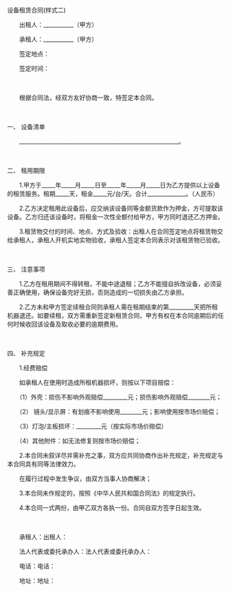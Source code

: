 



设备租赁合同(样式二)



 

　　出租人：___________（甲方）

　　承租人：___________（甲方）

　　签定地点：

　　签定时间：

　　

　　根据合同法，经双方友好协商一致，特签定本合同。

　　

一、
设备清单

　　__________________________________________________________。

　　

二、
租用期限　　

　　1.甲方于_____年_____月_____日至_____年_____月_____日为乙方提供以上设备的租赁服务。租期_____天，租金_____元/台/天。合计______________。（人民币）

　　2.乙方决定租用此设备后，应交纳该设备同等金额货款作为押金，方可提取该设备。乙方归还该设备时，将租金一次性全额付给甲方，甲方同时退还乙方押金。

　　3.租赁物交付的时间、地点、方式及验收：出租人在合同签定地点将租赁物交给承租人，承租人开机实地实物验收，承租人签定本合同表示对该租赁物已验收。

　　

三、
注意事项

　　1.乙方在租用期间不得转租，不能中途退租；乙方不能擅自拆改设备，必须妥善正确使用，确保设备完好无损，否则造成的一切损失由乙方承担。

　　2.乙方未和甲方签定续租合同则承租人需在租期结束的第_________天把所租机器退还。如要续租，双方需重新签定新租赁合同，甲方有权在本合同逾期后的任何时候收回该设备及取收必要的逾期费用。

　　

四、
补充规定　　

　　1.经费赔偿

　　如承租人在使用时造成所租机器损坏，则按以下项目赔偿：

　　（1）外壳：损伤不影响外观赔偿_________元；损伤影响外观赔偿________元；

　　（2） 镜头/显示屏：有划痕不影响使用________元；影响使用按市场价赔偿；

　　（3）灯泡/主板损坏：_________元（按实际市场价赔偿）

　　（4）其他附件：如无法修复则按市场价赔偿；

　　2.本合同未叙详尽并需补充之事，双方应共同协商作出补充规定，补充规定与本合同具有同等法律效力。

　　在履行过程中发生争议，由双方当事人协商解决；

　　3.本合同未作规定的，按照《中华人民共和国合同法》的规定执行。

　　4.本合同一式两份，由甲乙双方各执一份。合同自双方签字日起生效。　　

　　

　　承租人：出租人：

　　法人代表或委托承办人：法人代表或委托承办人：

　　电话：电话：

　　地址：地址：